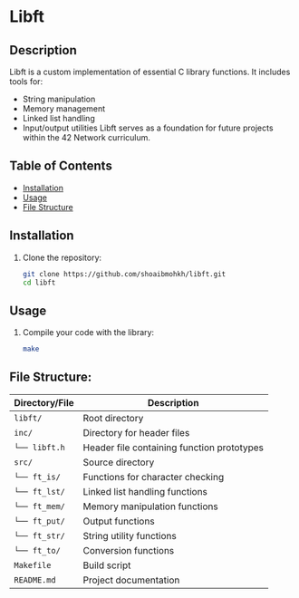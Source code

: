 # Libft

## Description
Libft is a custom implementation of essential C library functions. It includes tools for:
- String manipulation
- Memory management
- Linked list handling
- Input/output utilities
Libft serves as a foundation for future projects within the 42 Network curriculum.

## Table of Contents
- [Installation](#installation)
- [Usage](#usage)
- [File Structure](#File_Structure)

## Installation
1. Clone the repository:
   ```bash
   git clone https://github.com/shoaibmohkh/libft.git
   cd libft
## Usage

1. Compile your code with the library:

    ```bash
    make

## File Structure:

| Directory/File       | Description                        |
|----------------------|------------------------------------|
| `libft/`             | Root directory                     |
| `inc/`               | Directory for header files         |
| `└── libft.h`        | Header file containing function prototypes |
| `src/`               | Source directory                   |
| `└── ft_is/`         | Functions for character checking   |
| `└── ft_lst/`        | Linked list handling functions     |
| `└── ft_mem/`        | Memory manipulation functions      |
| `└── ft_put/`        | Output functions                   |
| `└── ft_str/`        | String utility functions           |
| `└── ft_to/`         | Conversion functions               |
| `Makefile`           | Build script                       |
| `README.md`          | Project documentation              |
